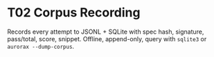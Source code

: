 # T02 Corpus Recording
Records every attempt to JSONL + SQLite with spec hash, signature, pass/total, score, snippet.
Offline, append-only, query with `sqlite3` or `aurorax --dump-corpus`.